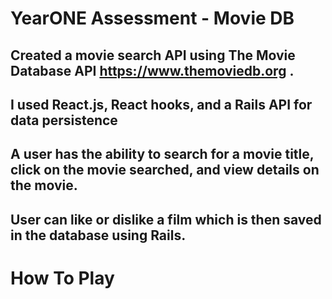 # YearONE Assessment - Movie DB

## Created a movie search API using The Movie Database API https://www.themoviedb.org . 
## I used React.js, React hooks, and a Rails API for data persistence

## A user has the ability to search for a movie title, click on the movie searched, and view details on the movie.
## User can like or dislike a film which is then saved in the database using Rails. 


# How To Play

